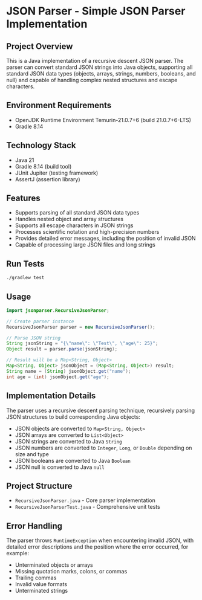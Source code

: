 # JSON Parser - Simple JSON Parser Implementation

## Project Overview

This is a Java implementation of a recursive descent JSON parser. The parser can convert standard JSON strings into Java objects, supporting all standard JSON data types (objects, arrays, strings, numbers, booleans, and null) and capable of handling complex nested structures and escape characters.

## Environment Requirements

- OpenJDK Runtime Environment Temurin-21.0.7+6 (build 21.0.7+6-LTS)
- Gradle 8.14

## Technology Stack

- Java 21
- Gradle 8.14 (build tool)
- JUnit Jupiter (testing framework)
- AssertJ (assertion library)

## Features

- Supports parsing of all standard JSON data types
- Handles nested object and array structures
- Supports all escape characters in JSON strings
- Processes scientific notation and high-precision numbers
- Provides detailed error messages, including the position of invalid JSON
- Capable of processing large JSON files and long strings

## Run Tests

```bash
./gradlew test
```

## Usage

```java
import jsonparser.RecursiveJsonParser;

// Create parser instance
RecursiveJsonParser parser = new RecursiveJsonParser();

// Parse JSON string
String jsonString = "{\"name\": \"Test\", \"age\": 25}";
Object result = parser.parse(jsonString);

// Result will be a Map<String, Object>
Map<String, Object> jsonObject = (Map<String, Object>) result;
String name = (String) jsonObject.get("name");
int age = (int) jsonObject.get("age");
```

## Implementation Details

The parser uses a recursive descent parsing technique, recursively parsing JSON structures to build corresponding Java objects:

- JSON objects are converted to `Map<String, Object>`
- JSON arrays are converted to `List<Object>`
- JSON strings are converted to Java `String`
- JSON numbers are converted to `Integer`, `Long`, or `Double` depending on size and type
- JSON booleans are converted to Java `Boolean`
- JSON null is converted to Java `null`

## Project Structure

- `RecursiveJsonParser.java` - Core parser implementation
- `RecursiveJsonParserTest.java` - Comprehensive unit tests

## Error Handling

The parser throws `RuntimeException` when encountering invalid JSON, with detailed error descriptions and the position where the error occurred, for example:

- Unterminated objects or arrays
- Missing quotation marks, colons, or commas
- Trailing commas
- Invalid value formats
- Unterminated strings
